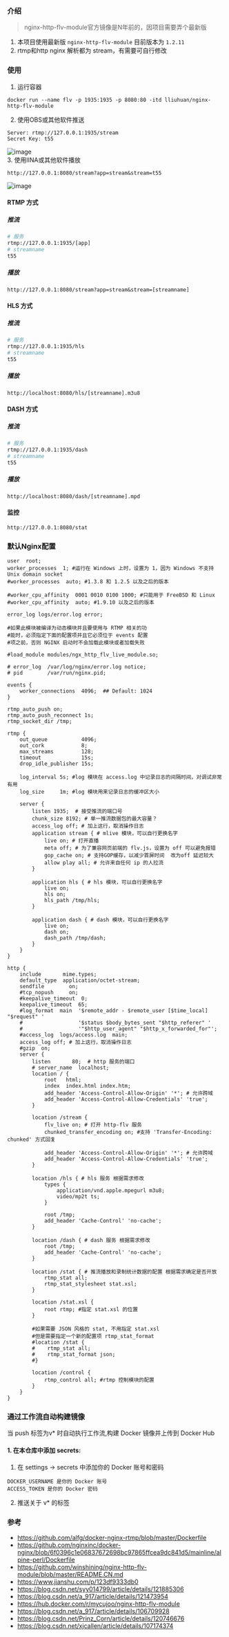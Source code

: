 <!--
 * @Description: 
 * @Author: LLiuHuan
 * @Date: 2022-04-11 16:30:02
 * @LastEditTime: 2024-09-05 09:49:19
 * @LastEditors: LLiuHuan
-->
### 介绍
> nginx-http-flv-module官方镜像是N年前的，因项目需要弄个最新版  

1. 本项目使用最新版 `nginx-http-flv-module` 目前版本为 `1.2.11`  
2. rtmp和http nginx 解析都为 stream，有需要可自行修改

### 使用
1. 运行容器  
  ```
  docker run --name flv -p 1935:1935 -p 8080:80 -itd lliuhuan/nginx-http-flv-module
  ```  
2. 使用OBS或其他软件推送  
  ```
  Server: rtmp://127.0.0.1:1935/stream
  Secret Key: t55
  ```  
  ![image](./static/1.OBS.gif)  
3. 使用IINA或其他软件播放  
  ```
  http://127.0.0.1:8080/stream?app=stream&stream=t55
  ```
![image](./static/2.IINA.gif)  

#### RTMP 方式

##### 推流
```bash
# 服务
rtmp://127.0.0.1:1935/[app]
# streamname
t55
```
##### 播放
```
http://127.0.0.1:8080/stream?app=stream&stream=[streamname]
```

#### HLS 方式
##### 推流
```bash
# 服务
rtmp://127.0.0.1:1935/hls
# streamname
t55
```
##### 播放
```
http://localhost:8080/hls/[streamname].m3u8
```

#### DASH 方式
##### 推流
```bash
# 服务
rtmp://127.0.0.1:1935/dash
# streamname
t55
```
##### 播放
```
http://localhost:8080/dash/[streamname].mpd
```

#### 监控
```
http://127.0.0.1:8080/stat
```

### 默认Nginx配置
```nginx
user  root;
worker_processes  1; #运行在 Windows 上时，设置为 1，因为 Windows 不支持 Unix domain socket
#worker_processes  auto; #1.3.8 和 1.2.5 以及之后的版本

#worker_cpu_affinity  0001 0010 0100 1000; #只能用于 FreeBSD 和 Linux
#worker_cpu_affinity  auto; #1.9.10 以及之后的版本

error_log logs/error.log error;

#如果此模块被编译为动态模块并且要使用与 RTMP 相关的功
#能时，必须指定下面的配置项并且它必须位于 events 配置
#项之前，否则 NGINX 启动时不会加载此模块或者加载失败

#load_module modules/ngx_http_flv_live_module.so;

# error_log  /var/log/nginx/error.log notice;
# pid        /var/run/nginx.pid;

events {
    worker_connections  4096;  ## Default: 1024
}

rtmp_auto_push on;
rtmp_auto_push_reconnect 1s;
rtmp_socket_dir /tmp;

rtmp {
    out_queue           4096;
    out_cork            8;
    max_streams         128;
    timeout             15s;
    drop_idle_publisher 15s;

    log_interval 5s; #log 模块在 access.log 中记录日志的间隔时间，对调试非常有用
    log_size     1m; #log 模块用来记录日志的缓冲区大小

    server {
        listen 1935;  # 接受推流的端口号
        chunk_size 8192; # 单一推流数据包的最大容量？
        access_log off;	# 加上这行，取消操作日志
        application stream { # mlive 模块，可以自行更换名字
            live on; # 打开直播
            meta off; # 为了兼容网页前端的 flv.js，设置为 off 可以避免报错
            gop_cache on; # 支持GOP缓存，以减少首屏时间  改为off 延迟较大
            allow play all; # 允许来自任何 ip 的人拉流
        }

        application hls { # hls 模块，可以自行更换名字
            live on;
            hls on;
            hls_path /tmp/hls;
        }

        application dash { # dash 模块，可以自行更换名字
            live on;
            dash on;
            dash_path /tmp/dash;
        }
    }
}

http {
    include       mime.types;
    default_type  application/octet-stream;
    sendfile        on;
    #tcp_nopush     on;
    #keepalive_timeout  0;
    keepalive_timeout  65;
    #log_format  main  '$remote_addr - $remote_user [$time_local] "$request" '
    #                  '$status $body_bytes_sent "$http_referer" '
    #                  '"$http_user_agent" "$http_x_forwarded_for"';
    #access_log  logs/access.log  main;
    access_log off;	# 加上这行，取消操作日志
    #gzip  on;
    server {
        listen       80;  # http 服务的端口
        # server_name  localhost;
        location / {
            root   html;
            index  index.html index.htm;
            add_header 'Access-Control-Allow-Origin' '*'; # 允许跨域
            add_header 'Access-Control-Allow-Credentials' 'true';
        }

        location /stream {
            flv_live on; # 打开 http-flv 服务
            chunked_transfer_encoding on; #支持 'Transfer-Encoding: chunked' 方式回复

            add_header 'Access-Control-Allow-Origin' '*'; # 允许跨域
            add_header 'Access-Control-Allow-Credentials' 'true';
        }

        location /hls { # hls 服务 根据需求修改
            types {
                application/vnd.apple.mpegurl m3u8;
                video/mp2t ts;
            }

            root /tmp;
            add_header 'Cache-Control' 'no-cache';
        }

        location /dash { # dash 服务 根据需求修改
            root /tmp;
            add_header 'Cache-Control' 'no-cache';
        }

        location /stat { # 推流播放和录制统计数据的配置 根据需求确定是否开放
            rtmp_stat all;
            rtmp_stat_stylesheet stat.xsl;
        }

        location /stat.xsl {
            root rtmp; #指定 stat.xsl 的位置
        }

        #如果需要 JSON 风格的 stat, 不用指定 stat.xsl
        #但是需要指定一个新的配置项 rtmp_stat_format
        #location /stat {
        #    rtmp_stat all;
        #    rtmp_stat_format json;
        #}

        location /control {
            rtmp_control all; #rtmp 控制模块的配置
        }
    }
}

```


### 通过工作流自动构建镜像
当 push 标签为v* 时自动执行工作流,构建 Docker 镜像并上传到 Docker Hub

#### 1. 在本仓库中添加 secrets:

1. 在 settings -> secrets 中添加你的 Docker 账号和密码

```
DOCKER_USERNAME 是你的 Docker 账号
ACCESS_TOKEN 是你的 Docker 密码
```

2. 推送关于 v* 的标签

### 参考
- https://github.com/alfg/docker-nginx-rtmp/blob/master/Dockerfile
- https://github.com/nginxinc/docker-nginx/blob/6f0396c1e06837672698bc97865ffcea9dc841d5/mainline/alpine-perl/Dockerfile
- https://github.com/winshining/nginx-http-flv-module/blob/master/README.CN.md
- https://www.jianshu.com/p/123df9333db0
- https://blog.csdn.net/syy014799/article/details/121885306
- https://blog.csdn.net/a_917/article/details/121473954
- https://hub.docker.com/r/mycujoo/nginx-http-flv-module
- https://blog.csdn.net/a_917/article/details/106709928
- https://blog.csdn.net/Prinz_Corn/article/details/120746676
- https://blog.csdn.net/xjcallen/article/details/107174374